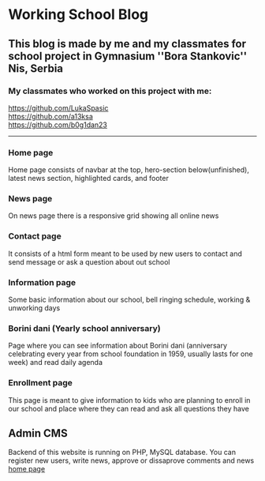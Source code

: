 # Working School Blog 
## This blog is made by me and my classmates for school project in Gymnasium ''Bora Stankovic'' Nis, Serbia
### My classmates who worked on this project with me: 
https://github.com/LukaSpasic <br>
https://github.com/a13ksa <br>
https://github.com/b0g1dan23
_________________________________________
### Home page
Home page consists of navbar at the top, hero-section below(unfinished), latest news section, highlighted cards, and footer
### News page
On news page there is a responsive grid showing all online news
### Contact page
It consists of a html form meant to be used by new users to contact and send message or ask a question about out school
### Information page
Some basic information about our school, bell ringing schedule, working & unworking days
### Borini dani (Yearly school anniversary)
Page where you can see information about Borini dani (anniversary celebrating every year from school foundation in 1959, usually lasts for one week) and read daily agenda
### Enrollment page
This page is meant to give information to kids who are planning to enroll in our school and place where they can read and ask all questions they have
## Admin CMS
Backend of this website is running on PHP, MySQL database. You can register new users, write news, approve or dissaprove comments and news
[home page](https://user-images.githubusercontent.com/73674795/165406598-ee8c50c0-dee5-4e5c-9e3f-b22892495e9b.png)
